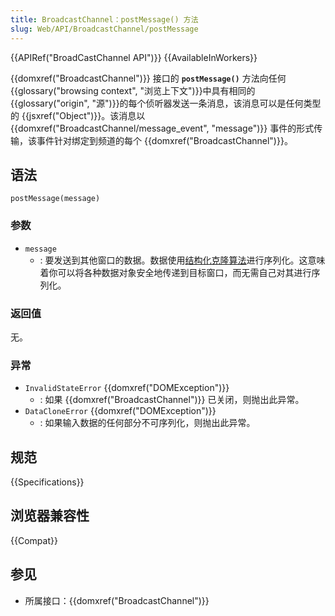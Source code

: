 ```yaml
---
title: BroadcastChannel：postMessage() 方法
slug: Web/API/BroadcastChannel/postMessage
---
```


{{APIRef("BroadCastChannel API")}} {{AvailableInWorkers}}

{{domxref("BroadcastChannel")}} 接口的 **`postMessage()`** 方法向任何{{glossary("browsing context", "浏览上下文")}}中具有相同的{{glossary("origin", "源")}}的每个侦听器发送一条消息，该消息可以是任何类型的 {{jsxref("Object")}}。该消息以 {{domxref("BroadcastChannel/message_event", "message")}} 事件的形式传输，该事件针对绑定到频道的每个 {{domxref("BroadcastChannel")}}。

## 语法

```js-nolint
postMessage(message)
```

### 参数

- `message`
  - : 要发送到其他窗口的数据。数据使用[结构化克隆算法](/zh-CN/docs/Web/API/Web_Workers_API/Structured_clone_algorithm)进行序列化。这意味着你可以将各种数据对象安全地传递到目标窗口，而无需自己对其进行序列化。

### 返回值

无。

### 异常

- `InvalidStateError` {{domxref("DOMException")}}
  - : 如果 {{domxref("BroadcastChannel")}} 已关闭，则抛出此异常。
- `DataCloneError` {{domxref("DOMException")}}
  - : 如果输入数据的任何部分不可序列化，则抛出此异常。

## 规范

{{Specifications}}

## 浏览器兼容性

{{Compat}}

## 参见

- 所属接口：{{domxref("BroadcastChannel")}}
